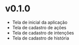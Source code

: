 # v0.1.0

* Tela de inicial da aplicação
* Tela de cadastro de ações
* Tela de cadastro de intenções
* Tela de cadastro de história
